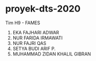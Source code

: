 # proyek-dts-2020

Tim H9 - FAMES
1. EKA FAJHARI ADWAR
2. NUR FARIDA IRMAWATI
3. NUR FAJRI QAS
4. SETYA BUDI ARIF P.
5. MUHAMMAD ZIDAN KHALIL GIBRAN
